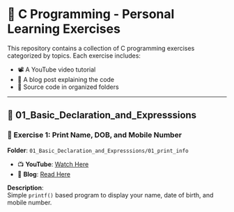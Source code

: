 # 📘 C Programming - Personal Learning Exercises

This repository contains a collection of C programming exercises categorized by topics. Each exercise includes:

- 📽️ A YouTube video tutorial
- 📝 A blog post explaining the code
- 📂 Source code in organized folders

---

## 📂 01_Basic_Declaration_and_Expresssions

### 🔹 Exercise 1: Print Name, DOB, and Mobile Number  
**Folder**: `01_Basic_Declaration_and_Expresssions/01_print_info`  
- 📺 **YouTube**: [Watch Here](#)  
- 📝 **Blog**: [Read Here](#)

**Description**:  
Simple `printf()` based program to display your name, date of birth, and mobile number.


